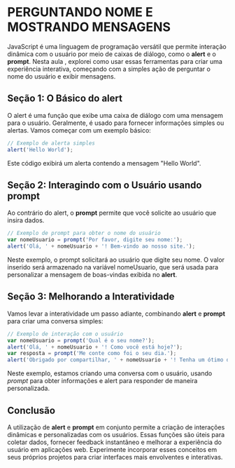 # PERGUNTANDO NOME E MOSTRANDO MENSAGENS

JavaScript é uma linguagem de programação versátil que permite interação dinâmica com o usuário por meio de caixas de diálogo, como o **alert** e o **prompt**. Nesta aula , explorei como usar essas ferramentas para criar uma experiência interativa, começando com a simples ação de perguntar o nome do usuário e exibir mensagens.

## Seção 1: O Básico do alert

O alert é uma função que exibe uma caixa de diálogo com uma mensagem para o usuário. Geralmente, é usado para fornecer informações simples ou alertas. Vamos começar com um exemplo básico:

```js
// Exemplo de alerta simples
alert('Hello World');
```

Este código exibirá um alerta contendo a mensagem "Hello World".

## Seção 2: Interagindo com o Usuário usando prompt

Ao contrário do alert, o **prompt** permite que você solicite ao usuário que insira dados.

```js
// Exemplo de prompt para obter o nome do usuário
var nomeUsuario = prompt('Por favor, digite seu nome:');
alert('Olá, ' + nomeUsuario + '! Bem-vindo ao nosso site.');
```

Neste exemplo, o prompt solicitará ao usuário que digite seu nome. O valor inserido será armazenado na variável nomeUsuario, que será usada para personalizar a mensagem de boas-vindas exibida no **alert**.

## Seção 3: Melhorando a Interatividade

Vamos levar a interatividade um passo adiante, combinando **alert** e **prompt** para criar uma conversa simples:

```js
// Exemplo de interação com o usuário
var nomeUsuario = prompt('Qual é o seu nome?');
alert('Olá, ' + nomeUsuario + '! Como você está hoje?');
var resposta = prompt('Me conte como foi o seu dia.');
alert('Obrigado por compartilhar, ' + nomeUsuario + '! Tenha um ótimo dia!');
```

Neste exemplo, estamos criando uma conversa com o usuário, usando _prompt_ para obter informações e alert para responder de maneira personalizada.

## Conclusão

A utilização de **alert** e **prompt** em conjunto permite a criação de interações dinâmicas e personalizadas com os usuários. Essas funções são úteis para coletar dados, fornecer feedback instantâneo e melhorar a experiência do usuário em aplicações web. Experimente incorporar esses conceitos em seus próprios projetos para criar interfaces mais envolventes e interativas.
